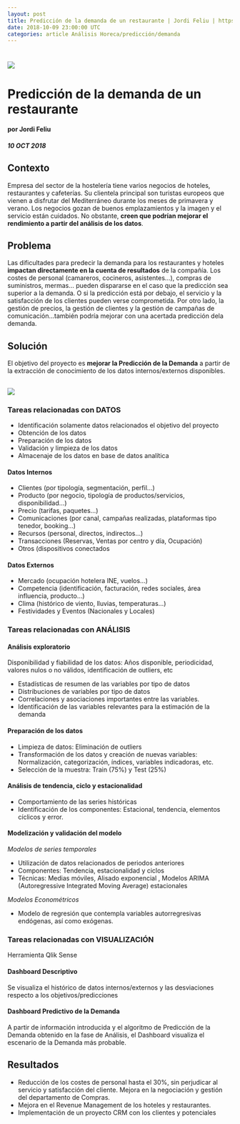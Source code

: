```yaml
---
layout: post
title: Predicción de la demanda de un restaurante | Jordi Feliu | https://www.datocms-assets.com/7606/1538742376-restaurante-demanda.png
date: 2018-10-09 23:00:00 UTC
categories: article Análisis Horeca/predicción/demanda
---
```


# ![](https://www.datocms-assets.com/7606/1538742376-restaurante-demanda.png)

# Predicción de la demanda de un restaurante

#### por Jordi Feliu
##### 10 OCT 2018

## Contexto

Empresa del sector de la hostelería tiene varios negocios de hoteles, restaurantes y cafeterías. Su clientela principal son turistas europeos que vienen a disfrutar del Mediterráneo durante los meses de primavera y verano. Los negocios gozan de buenos emplazamientos y la imagen y el servicio están cuidados. No obstante, **creen que podrían mejorar el rendimiento a partir del análisis de los datos**.

## Problema
Las dificultades para predecir la demanda para los restaurantes y hoteles **impactan directamente en la cuenta de resultados** de la compañía. Los costes de personal (camareros, cocineros, asistentes…), compras de suministros, mermas… pueden dispararse en el caso que la predicción sea superior a la demanda. O si la predicción está por debajo, el servicio y la satisfacción de los clientes pueden verse comprometida. 
Por otro lado, la gestión de precios, la gestión de clientes y la gestión de campañas de comunicación…también podría mejorar con una acertada predicción dela demanda.

## Solución
El objetivo del proyecto es **mejorar la Predicción de la Demanda** a partir de la extracción de conocimiento de los datos internos/externos disponibles.

## ![](https://www.datocms-assets.com/7606/1538742472-data-journey.png)

### Tareas relacionadas con DATOS

* Identificación solamente datos relacionados el objetivo del proyecto
* Obtención de los datos 
* Preparación de los datos
* Validación y limpieza de los datos
* Almacenaje de los datos en base de datos analítica

#### Datos Internos
* Clientes (por tipología, segmentación, perfil…)
* Producto (por negocio, tipología de productos/servicios, disponibilidad…)
* Precio (tarifas, paquetes…)
* Comunicaciones (por canal, campañas realizadas, plataformas tipo tenedor, booking…)
* Recursos (personal, directos, indirectos…)
* Transacciones (Reservas, Ventas por centro y día, Ocupación)
* Otros (dispositivos conectados

#### Datos Externos

* Mercado (ocupación hotelera INE, vuelos…)
* Competencia (identificación, facturación, redes sociales, área influencia, producto…)
* Clima (histórico de viento, lluvias, temperaturas…)
* Festividades y Eventos (Nacionales y Locales)


### Tareas relacionadas con ANÁLISIS

#### Análisis exploratorio

Disponibilidad y fiabilidad de los datos: Años disponible, periodicidad, valores nulos o no válidos, identificación de outliers, etc			

* Estadísticas de resumen de las variables por tipo de datos			
* Distribuciones de variables por tipo de datos			
* Correlaciones y asociaciones importantes entre las variables.
* Identificación de las variables relevantes para la estimación de la demanda 

#### Preparación de los datos				
* Limpieza de datos: Eliminación de outliers
* Transformación de los datos y creación de nuevas variables: Normalización, categorización, índices, variables indicadoras, etc.			
* Selección de la muestra: Train (75%) y Test (25%)			

#### Análisis de tendencia, ciclo y estacionalidad

* Comportamiento de las series históricas			
* Identificación de los componentes: Estacional, tendencia, elementos cíclicos y error.

#### Modelización y validación del modelo

*Modelos de series temporales*
* Utilización de datos relacionados de periodos anteriores		
* Componentes: Tendencia, estacionalidad y ciclos		
* Técnicas: Medias móviles, Alisado exponencial , Modelos ARIMA (Autoregressive Integrated Moving Average) estacionales		

*Modelos Econométricos*		
* Modelo de regresión que contempla variables autorregresivas endógenas, así como exógenas.	


### Tareas relacionadas con VISUALIZACIÓN

Herramienta Qlik Sense

#### Dashboard Descriptivo

Se visualiza el histórico de datos internos/externos y las desviaciones respecto a los objetivos/predicciones

#### Dashboard Predictivo de la Demanda

A partir de información introducida y el algoritmo de Predicción de la Demanda obtenido en la fase de Análisis, el Dashboard visualiza el escenario de la Demanda más probable.


## Resultados

* Reducción de los costes de personal hasta el 30%, sin perjudicar al servicio y satisfacción del cliente. Mejora en la negociación y gestión del departamento de Compras.
* Mejora en el Revenue Management de los hoteles y restaurantes.
* Implementación de un proyecto CRM con los clientes y potenciales